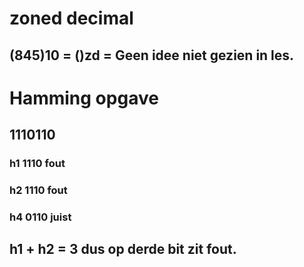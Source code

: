 # zoned decimal

## (845)10 = ()zd = Geen idee niet gezien in les.
# Hamming opgave

## 1110110

### h1 1110 fout
### h2 1110 fout
### h4 0110 juist

## h1 + h2 = 3 dus op derde bit zit fout.

